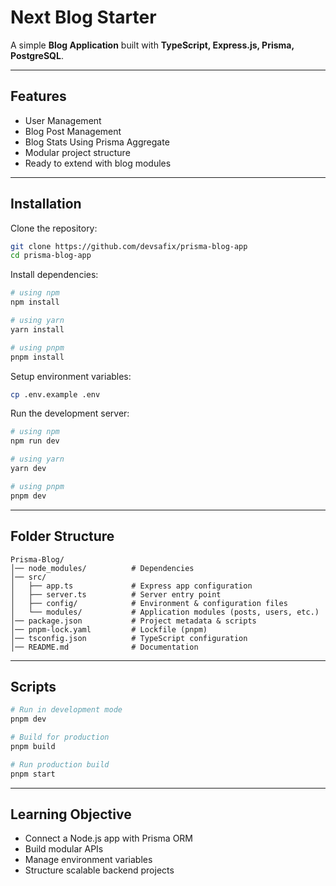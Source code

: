 # Next Blog Starter

A simple **Blog Application** built with **TypeScript, Express.js, Prisma, PostgreSQL**.

---

## Features

- User Management
- Blog Post Management
- Blog Stats Using Prisma Aggregate
- Modular project structure
- Ready to extend with blog modules

---

## Installation

Clone the repository:

```bash
git clone https://github.com/devsafix/prisma-blog-app
cd prisma-blog-app
```

Install dependencies:

```bash
# using npm
npm install

# using yarn
yarn install

# using pnpm
pnpm install
```

Setup environment variables:

```bash
cp .env.example .env
```

Run the development server:

```bash
# using npm
npm run dev

# using yarn
yarn dev

# using pnpm
pnpm dev
```

---

## Folder Structure

```
Prisma-Blog/
│── node_modules/          # Dependencies
│── src/
│   ├── app.ts             # Express app configuration
│   ├── server.ts          # Server entry point
│   ├── config/            # Environment & configuration files
│   └── modules/           # Application modules (posts, users, etc.)
│── package.json           # Project metadata & scripts
│── pnpm-lock.yaml         # Lockfile (pnpm)
│── tsconfig.json          # TypeScript configuration
│── README.md              # Documentation
```

---

## Scripts

```bash
# Run in development mode
pnpm dev

# Build for production
pnpm build

# Run production build
pnpm start
```

---

## Learning Objective

- Connect a Node.js app with Prisma ORM
- Build modular APIs
- Manage environment variables
- Structure scalable backend projects
